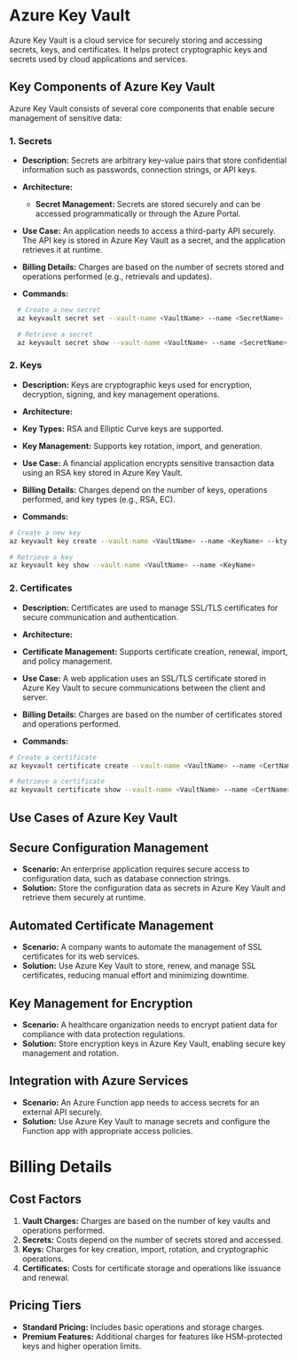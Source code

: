 # Azure Key Vault

Azure Key Vault is a cloud service for securely storing and accessing secrets, keys, and certificates. It helps protect cryptographic keys and secrets used by cloud applications and services.

## Key Components of Azure Key Vault

Azure Key Vault consists of several core components that enable secure management of sensitive data:

### 1. Secrets

- **Description:** Secrets are arbitrary key-value pairs that store confidential information such as passwords, connection strings, or API keys.
- **Architecture:** 
  - **Secret Management:** Secrets are stored securely and can be accessed programmatically or through the Azure Portal.
- **Use Case:** An application needs to access a third-party API securely. The API key is stored in Azure Key Vault as a secret, and the application retrieves it at runtime.
- **Billing Details:** Charges are based on the number of secrets stored and operations performed (e.g., retrievals and updates).

- **Commands:**
```bash
  # Create a new secret
  az keyvault secret set --vault-name <VaultName> --name <SecretName> --value <SecretValue>

  # Retrieve a secret
  az keyvault secret show --vault-name <VaultName> --name <SecretName>
```

### 2. Keys

- **Description:** Keys are cryptographic keys used for encryption, decryption, signing, and key management operations.
- **Architecture:** 
- **Key Types:** RSA and Elliptic Curve keys are supported.
- **Key Management:** Supports key rotation, import, and generation.
- **Use Case:** A financial application encrypts sensitive transaction data using an RSA key stored in Azure Key Vault.
- **Billing Details:** Charges depend on the number of keys, operations performed, and key types (e.g., RSA, EC).

- **Commands:**
```bash
# Create a new key
az keyvault key create --vault-name <VaultName> --name <KeyName> --kty RSA

# Retrieve a key
az keyvault key show --vault-name <VaultName> --name <KeyName>

```

### 2. Certificates

- **Description:** Certificates are used to manage SSL/TLS certificates for secure communication and authentication.
- **Architecture:** 
- **Certificate Management:** Supports certificate creation, renewal, import, and policy management.
- **Use Case:** A web application uses an SSL/TLS certificate stored in Azure Key Vault to secure communications between the client and server.
- **Billing Details:** Charges are based on the number of certificates stored and operations performed.

- **Commands:**
```bash
# Create a certificate
az keyvault certificate create --vault-name <VaultName> --name <CertName> --policy @policy.json

# Retrieve a certificate
az keyvault certificate show --vault-name <VaultName> --name <CertName>

```
## Use Cases of Azure Key Vault

## Secure Configuration Management

- **Scenario:** An enterprise application requires secure access to configuration data, such as database connection strings.
- **Solution:** Store the configuration data as secrets in Azure Key Vault and retrieve them securely at runtime.

## Automated Certificate Management

- **Scenario:** A company wants to automate the management of SSL certificates for its web services.
- **Solution:** Use Azure Key Vault to store, renew, and manage SSL certificates, reducing manual effort and minimizing downtime.

## Key Management for Encryption

- **Scenario:** A healthcare organization needs to encrypt patient data for compliance with data protection regulations.
- **Solution:** Store encryption keys in Azure Key Vault, enabling secure key management and rotation.

## Integration with Azure Services

- **Scenario:** An Azure Function app needs to access secrets for an external API securely.
- **Solution:** Use Azure Key Vault to manage secrets and configure the Function app with appropriate access policies.

# Billing Details

## Cost Factors

1. **Vault Charges:** Charges are based on the number of key vaults and operations performed.
2. **Secrets:** Costs depend on the number of secrets stored and accessed.
3. **Keys:** Charges for key creation, import, rotation, and cryptographic operations.
4. **Certificates:** Costs for certificate storage and operations like issuance and renewal.

## Pricing Tiers

- **Standard Pricing:** Includes basic operations and storage charges.
- **Premium Features:** Additional charges for features like HSM-protected keys and higher operation limits.
